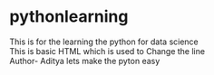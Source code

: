 # pythonlearning
This is  for  the learning the python for data science
<br> This is basic HTML which is used to Change the line
<br> Author- Aditya
lets make the pyton easy 

